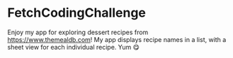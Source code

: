 # FetchCodingChallenge
Enjoy my app for exploring dessert recipes from https://www.themealdb.com! My app displays recipe names in a list, with a sheet view for each individual recipe. Yum 😋
